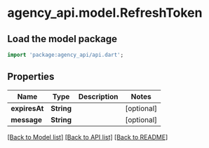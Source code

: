 # agency_api.model.RefreshToken

## Load the model package
```dart
import 'package:agency_api/api.dart';
```

## Properties
Name | Type | Description | Notes
------------ | ------------- | ------------- | -------------
**expiresAt** | **String** |  | [optional] 
**message** | **String** |  | [optional] 

[[Back to Model list]](../README.md#documentation-for-models) [[Back to API list]](../README.md#documentation-for-api-endpoints) [[Back to README]](../README.md)


